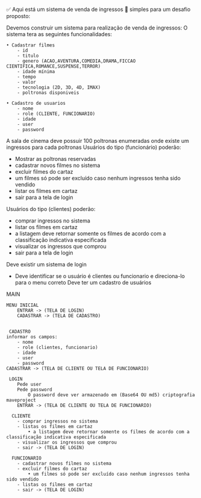 ✅ Aqui está um sistema de venda de ingressos 🎫 simples para um desafio
proposto:

Devemos construir um sistema para realização de venda de ingressos:
O sistema tera as seguintes funcionalidades:

	• Cadastrar filmes
		- id
		- titulo
		- genero (ACAO,AVENTURA,COMEDIA,DRAMA,FICCAO CIENTIFICA,ROMANCE,SUSPENSE,TERROR)
		- idade mínima
		- tempo
		- valor
		- tecnologia (2D, 3D, 4D, IMAX)
		- poltronas disponiveis

	• Cadastro de usuarios
		- nome
		- role (CLIENTE, FUNCIONARIO)
		- idade
		- user
		- password


A sala de cinema deve possuir 100 poltronas enumeradas onde existe um ingressos para cada poltronas
Usuários do tipo (funcionário) poderão:

- Mostrar as poltronas reservadas
- cadastrar novos filmes no sistema
- excluir filmes do cartaz
- um filmes só pode ser excluído caso nenhum ingressos tenha sido vendido
- listar os filmes em cartaz
- sair para a tela de login


Usuários do tipo (clientes) poderão:
- comprar ingressos no sistema
- listar os filmes em cartaz
- a listagem deve retornar somente os filmes de acordo com a classificação indicativa especificada
- visualizar os ingressos que comprou
- sair para a tela de login

Deve existir um sistema de login
- Deve identificar se o usuário é clientes ou funcionario e direciona-lo para o menu correto
Deve ter um cadastro de usuários


MAIN

    MENU INICIAL
		ENTRAR -> (TELA DE LOGIN)
		CADASTRAR -> (TELA DE CADASTRO)

     
     CADASTRO
	informar os campos:
		- nome
		- role (clientes, funcionario)
		- idade
		- user
		- password
	CADASTRAR -> (TELA DE CLIENTE OU TELA DE FUNCIONARIO)

     LOGIN
		Pede user
		Pede password
			O password deve ver armazenado em (Base64 OU md5) criptografia maveproject
		ENTRAR -> (TELA DE CLIENTE OU TELA DE FUNCIONARIO)

      CLIENTE
		- comprar ingressos no sistema
		- listas os filmes em cartaz
			• a listagem deve retornar somente os filmes de acordo com a classificação indicativa especificada
		- visualizar os ingressos que comprou
		- sair -> (TELA DE LOGIN)

      FUNCIONARIO
		- cadastrar novos filmes no sistema
		- excluir filmes do cartaz
			• um filmes só pode ser excluído caso nenhum ingressos tenha sido vendido
		- listas os filmes em cartaz
		- sair -> (TELA DE LOGIN)
